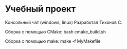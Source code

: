 # Учебный проект

Консольный чат (windows, linux)
Разработал Тихонов С.

Сборка с помощью CMake:
bash cmake_build.sh

Сборка с помощью make:
make -f MyMakefile